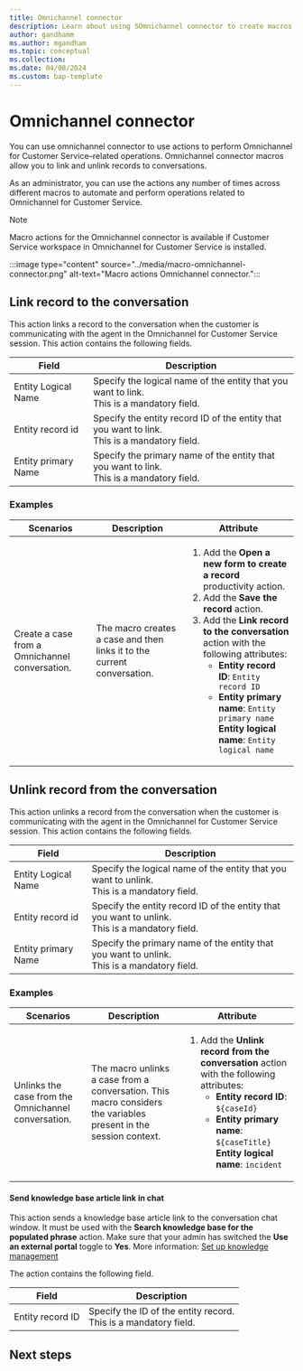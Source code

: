 ```yaml
---
title: Omnichannel connector
description: Learn about using SOmnichannel connector to create macros
author: gandhamm
ms.author: mgandham
ms.topic: conceptual 
ms.collection: 
ms.date: 04/08/2024
ms.custom: bap-template 
---
```


# Omnichannel connector

You can use omnichannel connector to use actions to perform Omnichannel for Customer Service&ndash;related operations.  Omnichannel connector macros allow you to link and unlink records to conversations.

As an administrator, you can use the actions any number of times across different macros to automate and perform operations related to Omnichannel for Customer Service.

> [!NOTE]
> Macro actions for the Omnichannel connector is available if Customer Service workspace in Omnichannel for Customer Service is installed.

   :::image type="content" source="../media/macro-omnichannel-connector.png" alt-text="Macro actions Omnichannel connector.":::

## Link record to the conversation

This action links a record to the conversation when the customer is communicating with the agent in the Omnichannel for Customer Service session. This action contains the following fields.

   | Field | Description | 
   |-----------------|-----------------------------|
   | Entity Logical Name |  Specify the logical name of the entity that you want to link. <br> This is a mandatory field. |
   | Entity record id| Specify the entity record ID of the entity that you want to link. <br>This is a mandatory field.| 
   | Entity primary Name | Specify the primary name of the entity that you want to link. <br>This is a mandatory field.| 


### Examples

 | Scenarios | Description | Attribute|
   |-----------------|-----------------------------|---------------------------------|
   | Create a case from a Omnichannel conversation. | The macro creates a case and then links it to the current conversation.| <ol><li> Add the **Open a new form to create a record** productivity action.</li> <li>Add the **Save the record** action.</li><li> Add the **Link record to the conversation** action with the following attributes: <ul><li>**Entity record ID**: `Entity record ID`</li><li>**Entity primary name**: `Entity primary name` </li></li>**Entity logical name**: `Entity logical name`</li></ul></li></ol> |
 
## Unlink record from the conversation

This action unlinks a record from the conversation when the customer is communicating with the agent in the Omnichannel for Customer Service session. This action contains the following fields.

   | Field | Description | 
   |-----------------|-----------------------------|
   | Entity Logical Name |  Specify the logical name of the entity that you want to unlink. <br> This is a mandatory field. |
   | Entity record id| Specify the entity record ID of the entity that you want to unlink. <br>This is a mandatory field.| 
   | Entity primary Name | Specify the primary name of the entity that you want to unlink. <br>This is a mandatory field.| 

### Examples

 | Scenarios | Description | Attribute|
   |-----------------|-----------------------------|---------------------------------|
   | Unlinks the case from the Omnichannel conversation. | The macro unlinks a case from a conversation. This macro considers the variables present in the session context.| <ol><li> Add the **Unlink record from the conversation** action with the following attributes: <ul><li>**Entity record ID**: `${caseId}`</li><li>**Entity primary name**: `${caseTitle}` </li></li>**Entity logical name**: `incident`</li></ul></li></ul> |

#### Send knowledge base article link in chat

This action sends a knowledge base article link to the conversation chat window. It must be used with the **Search knowledge base for the populated phrase** action. Make sure that your admin has switched the **Use an external portal** toggle to **Yes**. More information: [Set up knowledge management](set-up-knowledge-management-embedded-knowledge-search.md#set-up-knowledge-management)

The action contains the following field.

   | Field | Description | 
   |-----------------|-----------------------------|
   | Entity record ID  | Specify the ID of the entity record. <br> This is a mandatory field. |





## Next steps

<!--Remove all the comments in this template before you sign-off or merge to the main branch.-->
